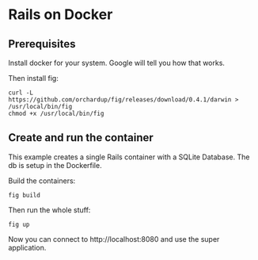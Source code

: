 # Rails on Docker

## Prerequisites

Install docker for your system. Google will tell you how that works.

Then install fig:

    curl -L https://github.com/orchardup/fig/releases/download/0.4.1/darwin > /usr/local/bin/fig
    chmod +x /usr/local/bin/fig

## Create and run the container

This example creates a single Rails container with a SQLite Database. The db is setup in
the Dockerfile.

Build the containers:

    fig build

Then run the whole stuff:

    fig up

Now you can connect to http://localhost:8080 and use the super application.
